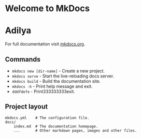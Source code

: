 # Welcome to MkDocs

# Adilya

For full documentation visit [mkdocs.org](https://www.mkdocs.org).

## Commands

* `mkdocs new [dir-name]` - Create a new project.
* `mkdocs serve` - Start the live-reloading docs server.
* `mkdocs build` - Build the documentation site.
* `mkdocs -h` - Print help message and exit.
* `dddfdefe` - Print333333333exit.

## Project layout

    mkdocs.yml    # The configuration file.
    docs/
        index.md  # The documentation homepage.
        ...       # Other markdown pages, images and other files.
